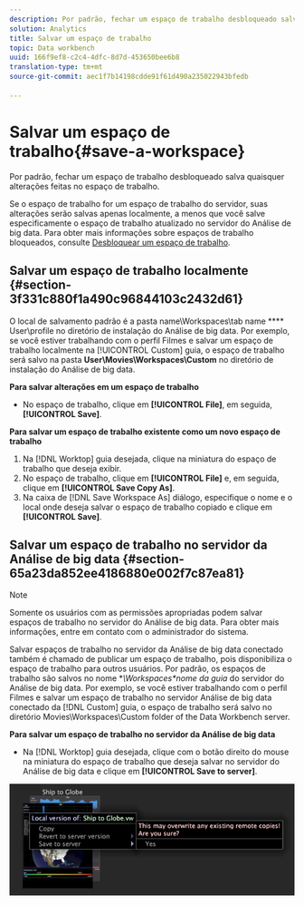 ```yaml
---
description: Por padrão, fechar um espaço de trabalho desbloqueado salva quaisquer alterações feitas no espaço de trabalho.
solution: Analytics
title: Salvar um espaço de trabalho
topic: Data workbench
uuid: 166f9ef8-c2c4-4dfc-8d7d-453650bee6b8
translation-type: tm+mt
source-git-commit: aec1f7b14198cdde91f61d490a235022943bfedb

---
```



# Salvar um espaço de trabalho{#save-a-workspace}

Por padrão, fechar um espaço de trabalho desbloqueado salva quaisquer alterações feitas no espaço de trabalho.

Se o espaço de trabalho for um espaço de trabalho do servidor, suas alterações serão salvas apenas localmente, a menos que você salve especificamente o espaço de trabalho atualizado no servidor do Análise de big data. Para obter mais informações sobre espaços de trabalho bloqueados, consulte [Desbloquear um espaço de trabalho](../../../home/c-get-started/c-work-worksp/c-unlock-wksp.md#concept-18ada952aecf45c79a806b31b294023e).

## Salvar um espaço de trabalho localmente {#section-3f331c880f1a490c96844103c2432d61}

O local de salvamento padrão é a pasta name\Workspaces\tab name **** User\profile no diretório de instalação do Análise de big data. Por exemplo, se você estiver trabalhando com o perfil Filmes e salvar um espaço de trabalho localmente na [!UICONTROL Custom] guia, o espaço de trabalho será salvo na pasta **User\Movies\Workspaces\Custom** no diretório de instalação do Análise de big data.

**Para salvar alterações em um espaço de trabalho**

* No espaço de trabalho, clique em **[!UICONTROL File]**, em seguida, **[!UICONTROL Save]**.

**Para salvar um espaço de trabalho existente como um novo espaço de trabalho**

1. Na [!DNL Worktop] guia desejada, clique na miniatura do espaço de trabalho que deseja exibir.
1. No espaço de trabalho, clique em **[!UICONTROL File]** e, em seguida, clique em **[!UICONTROL Save Copy As]**.
1. Na caixa de [!DNL Save Workspace As] diálogo, especifique o nome e o local onde deseja salvar o espaço de trabalho copiado e clique em **[!UICONTROL Save]**.

## Salvar um espaço de trabalho no servidor da Análise de big data {#section-65a23da852ee4186880e002f7c87ea81}

>[!NOTE]
>
>Somente os usuários com as permissões apropriadas podem salvar espaços de trabalho no servidor do Análise de big data. Para obter mais informações, entre em contato com o administrador do sistema.

Salvar espaços de trabalho no servidor da Análise de big data conectado também é chamado de publicar um espaço de trabalho, pois disponibiliza o espaço de trabalho para outros usuários. Por padrão, os espaços de trabalho são salvos no nome **\Workspaces\*nome da guia* do servidor do Análise de big data. Por exemplo, se você estiver trabalhando com o perfil Filmes e salvar um espaço de trabalho no servidor Análise de big data conectado da [!DNL Custom] guia, o espaço de trabalho será salvo no diretório Movies\Workspaces\Custom folder of the Data Workbench server.

**Para salvar um espaço de trabalho no servidor da Análise de big data**

* Na [!DNL Worktop] guia desejada, clique com o botão direito do mouse na miniatura do espaço de trabalho que deseja salvar no servidor do Análise de big data e clique em **[!UICONTROL Save to server]**.

![](assets/mnu_workspaceManager_SaveToServerwksp.png)
